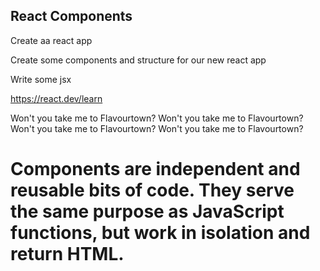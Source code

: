 ## React Components

Create aa react app

Create some components and structure for our new react app

Write some jsx

https://react.dev/learn

Won't you take me to
Flavourtown?
Won't you take me to
Flavourtown?
Won't you take me to
Flavourtown?
Won't you take me to
Flavourtown?

# Components are independent and reusable bits of code. They serve the same purpose as JavaScript functions, but work in isolation and return HTML.
